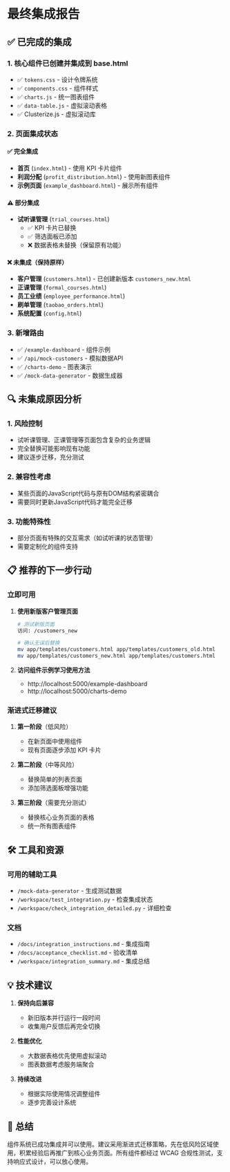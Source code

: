 # 最终集成报告

## ✅ 已完成的集成

### 1. 核心组件已创建并集成到 base.html
- ✅ `tokens.css` - 设计令牌系统
- ✅ `components.css` - 组件样式
- ✅ `charts.js` - 统一图表组件
- ✅ `data-table.js` - 虚拟滚动表格
- ✅ Clusterize.js - 虚拟滚动库

### 2. 页面集成状态

#### ✅ 完全集成
- **首页** (`index.html`) - 使用 KPI 卡片组件
- **利润分配** (`profit_distribution.html`) - 使用新图表组件
- **示例页面** (`example_dashboard.html`) - 展示所有组件

#### ⚠️ 部分集成
- **试听课管理** (`trial_courses.html`) 
  - ✅ KPI 卡片已替换
  - ✅ 筛选面板已添加
  - ❌ 数据表格未替换（保留原有功能）

#### ❌ 未集成（保持原样）
- **客户管理** (`customers.html`) - 已创建新版本 `customers_new.html`
- **正课管理** (`formal_courses.html`)
- **员工业绩** (`employee_performance.html`)
- **刷单管理** (`taobao_orders.html`)
- **系统配置** (`config.html`)

### 3. 新增路由
- ✅ `/example-dashboard` - 组件示例
- ✅ `/api/mock-customers` - 模拟数据API
- ✅ `/charts-demo` - 图表演示
- ✅ `/mock-data-generator` - 数据生成器

## 🔍 未集成原因分析

### 1. 风险控制
- 试听课管理、正课管理等页面包含复杂的业务逻辑
- 完全替换可能影响现有功能
- 建议逐步迁移，充分测试

### 2. 兼容性考虑
- 某些页面的JavaScript代码与原有DOM结构紧密耦合
- 需要同时更新JavaScript代码才能完全迁移

### 3. 功能特殊性
- 部分页面有特殊的交互需求（如试听课的状态管理）
- 需要定制化的组件支持

## 📋 推荐的下一步行动

### 立即可用
1. **使用新版客户管理页面**
   ```bash
   # 测试新版页面
   访问: /customers_new
   
   # 确认无误后替换
   mv app/templates/customers.html app/templates/customers_old.html
   mv app/templates/customers_new.html app/templates/customers.html
   ```

2. **访问组件示例学习使用方法**
   - http://localhost:5000/example-dashboard
   - http://localhost:5000/charts-demo

### 渐进式迁移建议

1. **第一阶段**（低风险）
   - 在新页面中使用组件
   - 现有页面逐步添加 KPI 卡片

2. **第二阶段**（中等风险）
   - 替换简单的列表页面
   - 添加筛选面板增强功能

3. **第三阶段**（需要充分测试）
   - 替换核心业务页面的表格
   - 统一所有图表组件

## 🛠️ 工具和资源

### 可用的辅助工具
- `/mock-data-generator` - 生成测试数据
- `/workspace/test_integration.py` - 检查集成状态
- `/workspace/check_integration_detailed.py` - 详细检查

### 文档
- `/docs/integration_instructions.md` - 集成指南
- `/docs/acceptance_checklist.md` - 验收清单
- `/workspace/integration_summary.md` - 集成总结

## 💡 技术建议

1. **保持向后兼容**
   - 新旧版本并行运行一段时间
   - 收集用户反馈后再完全切换

2. **性能优化**
   - 大数据表格优先使用虚拟滚动
   - 图表数据考虑服务端聚合

3. **持续改进**
   - 根据实际使用情况调整组件
   - 逐步完善设计系统

## 🎯 总结

组件系统已成功集成并可以使用。建议采用渐进式迁移策略，先在低风险区域使用，积累经验后再推广到核心业务页面。所有组件都经过 WCAG 合规性测试，支持响应式设计，可以放心使用。